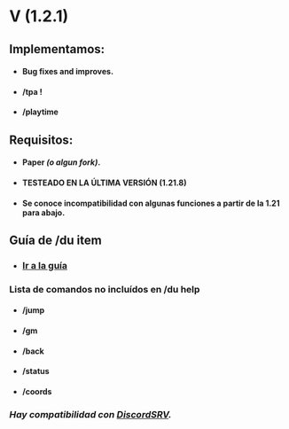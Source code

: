 # V (1.2.1)

## Implementamos:
- #### Bug fixes and improves.
- #### /tpa !
- #### /playtime
## Requisitos:
- #### Paper _(o algun fork)_.
- #### TESTEADO EN LA ÚLTIMA VERSIÓN (1.21.8)
- #### Se conoce incompatibilidad con algunas funciones a partir de la 1.21 para abajo.

## Guía de /du item
- ### [Ir a la guía](src/main/java/mp/dottiewh/items/README.MD)

### Lista de comandos no incluídos en /du help
- #### /jump
- #### /gm
- #### /back
- #### /status
- #### /coords


### _Hay compatibilidad con **[DiscordSRV](https://www.spigotmc.org/resources/discordsrv.18494/)**._
